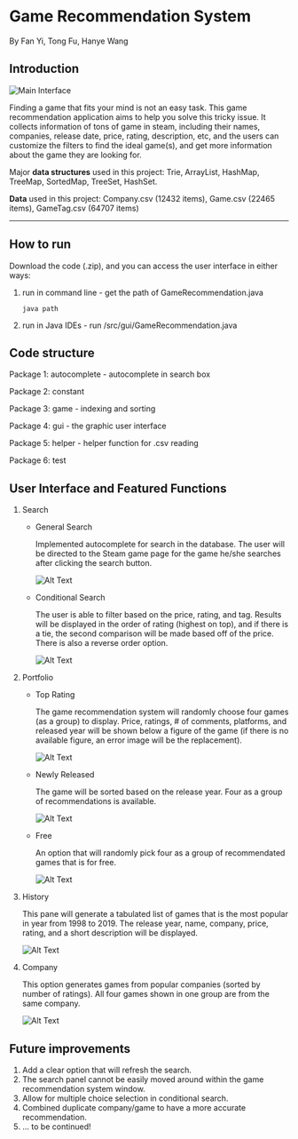 

# Game Recommendation System

By Fan Yi, Tong Fu, Hanye Wang

## Introduction

![Main Interface](figures/main.png)

Finding a game that fits your mind is not an easy task. This game recommendation application aims to help you solve this tricky issue. It collects information of tons of game in steam, including their names, companies, release date, price, rating, description, etc, and the users can customize the filters to find the ideal game(s), and get more information about the game they are looking for.

Major **data structures** used in this project: Trie, ArrayList, HashMap, TreeMap, SortedMap, TreeSet, HashSet.

**Data** used in this project: Company.csv (12432 items), Game.csv (22465 items), GameTag.csv (64707 items)

***

## How to run

Download the code (.zip), and you can access the user interface in either ways:

1. run in command line - get the path of GameRecommendation.java

    ```java path```

2. run in Java IDEs - run /src/gui/GameRecommendation.java

## Code structure

Package 1: autocomplete - autocomplete in search box

Package 2: constant

Package 3: game - indexing and sorting

Package 4: gui - the graphic user interface

Package 5: helper - helper function for .csv reading

Package 6: test

## User Interface and Featured Functions

1. Search

   * General Search

     Implemented autocomplete for search in the database. The user will be directed to the Steam game page for the game he/she searches after clicking the search button.

     ![Alt Text](figures/general.gif)

   * Conditional Search

     The user is able to filter based on the price, rating, and tag. Results will be displayed in the order of rating (highest on top), and if there is a tie, the second comparison will be made based off of the price. There is also a reverse order option.

     ![Alt Text](figures/conditional.gif)

2. Portfolio

   * Top Rating

     The game recommendation system will randomly choose four games (as a group) to display. Price, ratings, # of comments, platforms, and released year will be shown below a figure of the game (if there is no available figure, an error image will be the replacement).

     ![Alt Text](figures/topR.gif)

   * Newly Released

     The game will be sorted based on the release year. Four as a group of recommendations is available. 

     ![Alt Text](figures/newReleased.gif)

   * Free

     An option that will randomly pick four as a group of recommendated games that is for free. 

     ![Alt Text](figures/free.gif)

3. History

   This pane will generate a tabulated list of games that is the most popular in year from 1998 to 2019. The release year, name, company, price, rating, and a short description will be displayed. 

   ![Alt Text](figures/history.gif)

4. Company

   This option generates games from popular companies (sorted by number of ratings). All four games shown in one group are from the same company.

   ![Alt Text](figures/company.gif)

## Future improvements

1. Add a clear option that will refresh the search.
2. The search panel cannot be easily moved around within the game recommendation system window. 
3. Allow for multiple choice selection in conditional search.
4. Combined duplicate company/game to have a more accurate recommendation.
5. ... to be continued!

